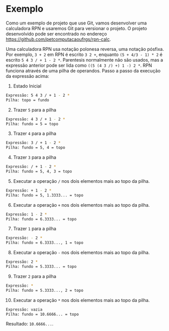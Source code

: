 # Exemplo

Como um exemplo de projeto que use Git, vamos desenvolver uma calculadora
RPN e usaremos Git para versionar o projeto. O projeto desenvolvido pode
ser encontrado no endereço <https://github.com/petcomputacaoufrgs/rpn-calc>.

Uma calculadora RPN usa notação polonesa reversa, uma notação pósfixa. Por
exemplo, `3 + 2` em RPN é escrito `3 2 +`, enquanto `(5 + 4/3 - 1) * 2` é
escrito `5 4 3 / + 1 - 2 *`. Parentesis normalmente não são usados, mas a
expressão anterior pode ser lida como `((5 (4 3 /) +) 1 -) 2 *`. RPN funciona
através de uma pilha de operandos. Passo a passo da execução da expressão acima:

1. Estado Inicial
```sh
Expressão: 5 4 3 / + 1 - 2 *
Pilha: topo = fundo
```

2. Trazer `5` para a pilha
```sh
Expressão: 4 3 / + 1 - 2 *
Pilha: fundo = 5 = topo
```

3. Trazer `4` para a pilha
```sh
Expressão: 3 / + 1 - 2 *
Pilha: fundo = 5, 4 = topo
```

4. Trazer `3` para a pilha
```sh
Expressão: / + 1 - 2 *
Pilha: fundo = 5, 4, 3 = topo
```

5. Executar a operação `/` nos dois elementos mais ao topo da pilha.
```sh
Expressão: + 1 - 2 *
Pilha: fundo = 5, 1.3333... = topo
```

6. Executar a operação `+` nos dois elementos mais ao topo da pilha.
```sh
Expressão: 1 - 2 *
Pilha: fundo = 6.3333... = topo
```

7. Trazer `1` para a pilha
```sh
Expressão: - 2 *
Pilha: fundo = 6.3333..., 1 = topo
```

8. Executar a operação `-` nos dois elementos mais ao topo da pilha.
```sh
Expressão: 2 *
Pilha: fundo = 5.3333... = topo
```

9. Trazer `2` para a pilha
```sh
Expressão: *
Pilha: fundo = 5.3333..., 2 = topo
```

10. Executar a operação `*` nos dois elementos mais ao topo da pilha.
```sh
Expressão: vazia
Pilha: fundo = 10.6666... = topo
```

Resultado: `10.6666...`.

